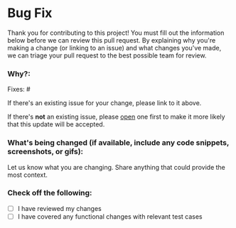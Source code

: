 # Bug Fix

Thank you for contributing to this project! You must fill out the information below before we can review this pull
request. By explaining why you're making a change (or linking to an issue) and what changes you've made, we can triage
your pull request to the best possible team for review.

### Why?:

Fixes: #

If there's an existing issue for your change, please link to it above.

If there's **not** an existing issue,
please [open](https://github.com/chrisdenman/test.learnyouahaskell.github.io/issues/new/choose) one first to make it
more likely that this update will be accepted.

### What's being changed (if available, include any code snippets, screenshots, or gifs):

Let us know what you are changing. Share anything that could provide the most context.

### Check off the following:

- [ ] I have reviewed my changes
- [ ] I have covered any functional changes with relevant test cases
